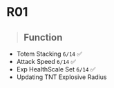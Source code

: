 # R01

> ## Function
* Totem Stacking `6/14` ✅
* Attack Speed `6/14` ✅
* Exp HealthScale Set `6/14` ✅
* Updating TNT Explosive Radius